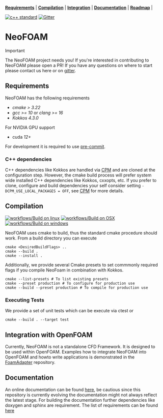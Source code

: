 **[Requirements](#requirements)** |
**[Compilation](#Compilation)** |
**[Integration](#integration-with-openfoam)** |
**[Documentation](https://exasim-project.com/NeoFOAM/latest)** |
**[Roadmap](https://github.com/orgs/exasim-project/projects/1/views/8)** |

[![c++ standard](https://img.shields.io/badge/c%2B%2B-20-blue.svg)](https://en.wikipedia.org/wiki/C%2B%2B#Standardization) [![Gitter](https://img.shields.io/badge/Gitter-8A2BE2)](https://matrix.to/#/#NeoFOAM:gitter.im)

# NeoFOAM

> [!IMPORTANT]
> The NeoFOAM project needs you!
> If you're interested in contributing to NeoFOAM please open a PR! If you have any questions on where to start please contact us here or on [gitter](https://matrix.to/#/#NeoFOAM:gitter.im).

## Requirements

NeoFOAM has the following requirements

*  _cmake > 3.22_
*  _gcc >= 10_ or  _clang >= 16_
*  _Kokkos 4.3.0_

For NVIDIA GPU support
* cuda _12+_

For development it is required to use [pre-commit](https://pre-commit.com/).

### C++ dependencies

C++ dependencies like Kokkos are handled via [CPM](https://github.com/cpm-cmake/CPM.cmake) and are cloned at the configuration step.
However, the cmake build process will prefer system wide installed C++ dependencies like Kokkos, cxxopts, etc.
If you prefer to clone, configure and build dependencies your self consider setting `-DCPM_USE_LOCAL_PACKAGES = OFF`, see [CPM](https://github.com/cpm-cmake/CPM.cmake) for more details.

## Compilation

[![workflows/Build on linux](https://github.com/exasim-project/neofoam/actions/workflows/build_on_ubuntu.yaml/badge.svg?branch=main)](https://github.com/exasim-project/neofoam/actions/workflows/build_on_ubuntu.yaml?query=branch%3Amain)
[![workflows/Build on OSX](https://github.com/exasim-project/neofoam/actions/workflows/build_on_macos.yaml/badge.svg?branch=main)](https://github.com/exasim-project/neofoam/actions/workflows/build_on_macos.yaml?query=branch%3Amain)
[![workflows/Build on windows](https://github.com/exasim-project/neofoam/actions/workflows/build_on_windows.yaml/badge.svg?branch=main)](https://github.com/exasim-project/neofoam/actions/workflows/build_on_windows.yaml?query=branch%3Amain)

NeoFOAM uses cmake to build, thus the standard cmake procedure should work.
From a build directory you can execute

    cmake <DesiredBuildFlags> ..
    cmake --build .
    cmake --install .

Additionally, we provide several Cmake presets to set commmonly required flags if you compile NeoFoam in combination with Kokkos.

    cmake --list-presets # To list existing presets
    cmake --preset production # To configure for production use
    cmake --build --preset production # To compile for production use


### Executing Tests

We provide a set of unit tests which can be execute via ctest or

    cmake --build . --target test


## Integration with OpenFOAM

Currently, NeoFOAM is not a standalone CFD Framework.
It is designed to be used within OpenFOAM.
Examples how to integrate NeoFOAM into OpenFOAM and howto write applications is demonstrated in the [FoamAdapter](https://github.com/exasim-project/FoamAdapter) repository.

## Documentation

An online documentation can be found [here](https://exasim-project.com/NeoFOAM/latest), be cautious since this repository is currently evolving the documentation might not always reflect the latest stage.
For building the documentation further dependencies like doxygen and sphinx are requirement.
The list of requirements can be found [here](https://github.com/exasim-project/NeoFOAM/actions/workflows/build_doc.yaml)
